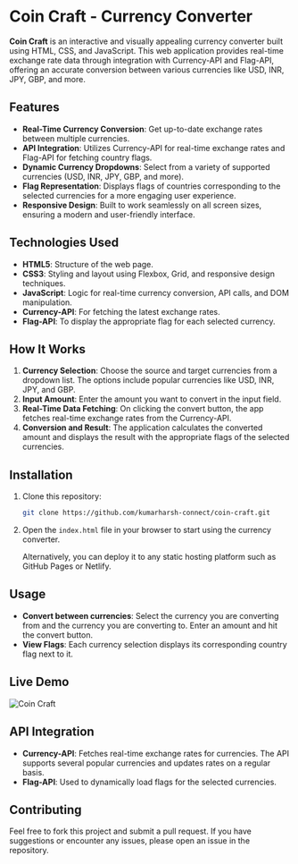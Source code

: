 # **Coin Craft - Currency Converter**

**Coin Craft** is an interactive and visually appealing currency converter built using HTML, CSS, and JavaScript. This web application provides real-time exchange rate data through integration with Currency-API and Flag-API, offering an accurate conversion between various currencies like USD, INR, JPY, GBP, and more.

## **Features**

- **Real-Time Currency Conversion**: Get up-to-date exchange rates between multiple currencies.
- **API Integration**: Utilizes Currency-API for real-time exchange rates and Flag-API for fetching country flags.
- **Dynamic Currency Dropdowns**: Select from a variety of supported currencies (USD, INR, JPY, GBP, and more).
- **Flag Representation**: Displays flags of countries corresponding to the selected currencies for a more engaging user experience.
- **Responsive Design**: Built to work seamlessly on all screen sizes, ensuring a modern and user-friendly interface.

## **Technologies Used**

- **HTML5**: Structure of the web page.
- **CSS3**: Styling and layout using Flexbox, Grid, and responsive design techniques.
- **JavaScript**: Logic for real-time currency conversion, API calls, and DOM manipulation.
- **Currency-API**: For fetching the latest exchange rates.
- **Flag-API**: To display the appropriate flag for each selected currency.

## **How It Works**

1. **Currency Selection**: Choose the source and target currencies from a dropdown list. The options include popular currencies like USD, INR, JPY, and GBP.
2. **Input Amount**: Enter the amount you want to convert in the input field.
3. **Real-Time Data Fetching**: On clicking the convert button, the app fetches real-time exchange rates from the Currency-API.
4. **Conversion and Result**: The application calculates the converted amount and displays the result with the appropriate flags of the selected currencies.

## **Installation**

1. Clone this repository:
    ```bash
    git clone https://github.com/kumarharsh-connect/coin-craft.git
    ```

2. Open the `index.html` file in your browser to start using the currency converter.

    Alternatively, you can deploy it to any static hosting platform such as GitHub Pages or Netlify.

## **Usage**

- **Convert between currencies**: Select the currency you are converting from and the currency you are converting to. Enter an amount and hit the convert button.
- **View Flags**: Each currency selection displays its corresponding country flag next to it.

## **Live Demo**

![Coin Craft](https://kumarharsh-connect.github.io/coin-craft/)

## **API Integration**

- **Currency-API**: Fetches real-time exchange rates for currencies. The API supports several popular currencies and updates rates on a regular basis.
- **Flag-API**: Used to dynamically load flags for the selected currencies.

## **Contributing**

Feel free to fork this project and submit a pull request. If you have suggestions or encounter any issues, please open an issue in the repository.


